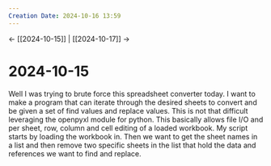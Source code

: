 ```yaml
---
Creation Date: 2024-10-16 13:59
---
```


<- [[2024-10-15]] | [[2024-10-17]]  ->

# 2024-10-15
Well I was trying to brute force this spreadsheet converter today. I want to make a program that can iterate through the desired sheets to convert and be given a set of find values and replace values. This is not that difficult leveraging the openpyxl module for python. This basically allows file I/O and per sheet, row, column and cell editing of a loaded workbook. My script starts by loading the workbook in. Then we want to get the sheet names in a list and then remove two specific sheets in the list that hold the data and references we want to find and replace. 